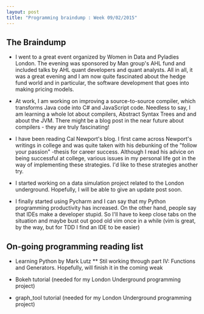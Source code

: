 ```yaml
---
layout: post
title: "Programming braindump : Week 09/02/2015"
---
```


## The Braindump

* I went to a great event organized by Women in Data and Pyladies London.
The evening was sponsored by Man group's AHL fund and included
talks by AHL quant developers and quant analysts. All in all, it was a great
evening and I am now quite fascinated about the hedge fund world and in
particular, the software development that goes into making pricing models.

* At work, I am working on improving a source-to-source compiler, which
transforms Java code into C# and JavaScript code. Needless to say, I am
learning a whole lot about compilers, Abstract Syntax Trees and
and about the JVM. There might be a blog post in the near future about
compilers - they are truly fascinating!

* I have been reading Cal Newport's blog. I first came across Newport's
writings in college and was quite taken with his debunking of the
"follow your passion" -thesis for career success. Although I read his advice
on being successful at college, various issues in my personal life got
in the way of implementing these strategies. I'd like to these strategies
another try.

* I started working on a data simulation project related to the London
underground. Hopefully, I will be able to give an update post soon.

* I finally started using Pycharm and I can say that my Python programming
productivity has increased. On the other hand, people say that IDEs make
a developer stupid. So I'll have to keep close tabs on the situation and maybe
bust out good old vim once in a while (vim is great, by the way, but for TDD
I find an IDE to be easier)

## On-going programming reading list

* Learning Python by Mark Lutz
** Stil working through part IV: Functions and Generators. Hopefully, will
finish it in the coming weak

* Bokeh tutorial (needed for my London Underground programming project)

* graph_tool tutorial (needed for my London Underground programming project)
